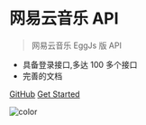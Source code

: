 # 网易云音乐 API

> 网易云音乐 EggJs 版 API

- 具备登录接口,多达 100 多个接口
- 完善的文档

[GitHub](https://github.com/chenshengshui/EggNeteaseCloudMusicApi.git)
[Get Started](#eggneteasecloudmusicapi)

![color](#ffffff)

